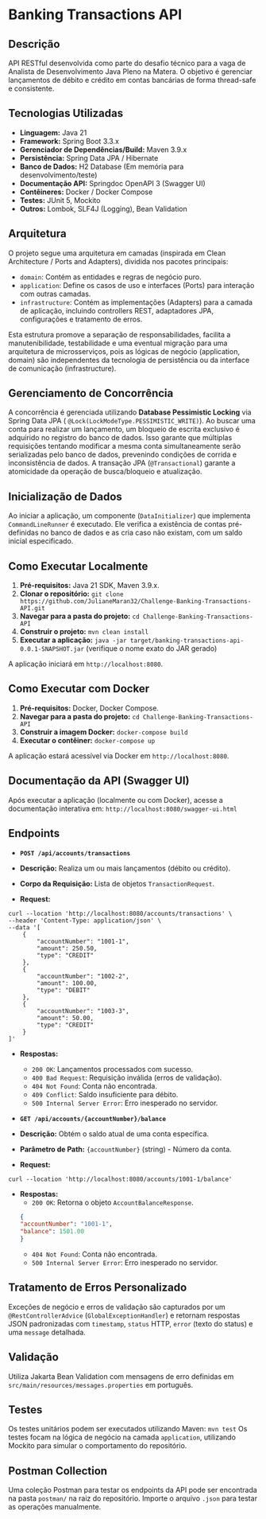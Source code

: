 # Banking Transactions API

## Descrição

API RESTful desenvolvida como parte do desafio técnico para a vaga de Analista de Desenvolvimento Java Pleno na Matera.
O objetivo é gerenciar lançamentos de débito e crédito em contas bancárias de forma thread-safe e consistente.

## Tecnologias Utilizadas

* **Linguagem:** Java 21
* **Framework:** Spring Boot 3.3.x
* **Gerenciador de Dependências/Build:** Maven 3.9.x
* **Persistência:** Spring Data JPA / Hibernate
* **Banco de Dados:** H2 Database (Em memória para desenvolvimento/teste)
* **Documentação API:** Springdoc OpenAPI 3 (Swagger UI)
* **Contêineres:** Docker / Docker Compose
* **Testes:** JUnit 5, Mockito
* **Outros:** Lombok, SLF4J (Logging), Bean Validation

## Arquitetura

O projeto segue uma arquitetura em camadas (inspirada em Clean Architecture / Ports and Adapters), dividida nos pacotes
principais:

* `domain`: Contém as entidades e regras de negócio puro.
* `application`: Define os casos de uso e interfaces (Ports) para interação com outras camadas.
* `infrastructure`: Contém as implementações (Adapters) para a camada de aplicação, incluindo controllers REST,
  adaptadores JPA, configurações e tratamento de erros.

Esta estrutura promove a separação de responsabilidades, facilita a manutenibilidade, testabilidade e uma eventual
migração para uma arquitetura de microsserviços, pois as lógicas de negócio (application, domain) são independentes da
tecnologia de persistência ou da interface de comunicação (infrastructure).

## Gerenciamento de Concorrência

A concorrência é gerenciada utilizando **Database Pessimistic Locking** via Spring Data JPA (
`@Lock(LockModeType.PESSIMISTIC_WRITE)`). Ao buscar uma conta para realizar um lançamento, um bloqueio de escrita
exclusivo é adquirido no registro do banco de dados. Isso garante que múltiplas requisições tentando modificar a mesma
conta simultaneamente serão serializadas pelo banco de dados, prevenindo condições de corrida e inconsistência de dados.
A transação JPA (`@Transactional`) garante a atomicidade da operação de busca/bloqueio e atualização.

## Inicialização de Dados

Ao iniciar a aplicação, um componente (`DataInitializer`) que implementa `CommandLineRunner` é executado. Ele verifica a
existência de contas pré-definidas no banco de dados e as cria caso não existam, com um saldo inicial especificado.

## Como Executar Localmente

1. **Pré-requisitos:** Java 21 SDK, Maven 3.9.x.
2. **Clonar o repositório:** `git clone https://github.com/JulianeMaran32/Challenge-Banking-Transactions-API.git`
3. **Navegar para a pasta do projeto:** `cd Challenge-Banking-Transactions-API`
4. **Construir o projeto:** `mvn clean install`
5. **Executar a aplicação:** `java -jar target/banking-transactions-api-0.0.1-SNAPSHOT.jar` (verifique o nome exato do
   JAR gerado)

A aplicação iniciará em `http://localhost:8080`.

## Como Executar com Docker

1. **Pré-requisitos:** Docker, Docker Compose.
2. **Navegar para a pasta do projeto:** `cd Challenge-Banking-Transactions-API`
3. **Construir a imagem Docker:** `docker-compose build`
4. **Executar o contêiner:** `docker-compose up`

A aplicação estará acessível via Docker em `http://localhost:8080`.

## Documentação da API (Swagger UI)

Após executar a aplicação (localmente ou com Docker), acesse a documentação interativa em:
`http://localhost:8080/swagger-ui.html`

## Endpoints

* **`POST /api/accounts/transactions`**
* **Descrição:** Realiza um ou mais lançamentos (débito ou crédito).
* **Corpo da Requisição:** Lista de objetos `TransactionRequest`.

* **Request:**

```cURL
curl --location 'http://localhost:8080/accounts/transactions' \
--header 'Content-Type: application/json' \
--data '[
    {
        "accountNumber": "1001-1",
        "amount": 250.50,
        "type": "CREDIT"
    },
    {
        "accountNumber": "1002-2",
        "amount": 100.00,
        "type": "DEBIT"
    },
    {
        "accountNumber": "1003-3",
        "amount": 50.00,
        "type": "CREDIT"
    }
]'
```

* **Respostas:**
    * `200 OK`: Lançamentos processados com sucesso.
    * `400 Bad Request`: Requisição inválida (erros de validação).
    * `404 Not Found`: Conta não encontrada.
    * `409 Conflict`: Saldo insuficiente para débito.
    * `500 Internal Server Error`: Erro inesperado no servidor.

* **`GET /api/accounts/{accountNumber}/balance`**
* **Descrição:** Obtém o saldo atual de uma conta específica.
* **Parâmetro de Path:** `{accountNumber}` (string) - Número da conta.

* **Request:**

```cURL
curl --location 'http://localhost:8080/accounts/1001-1/balance'
```

* **Respostas:**
    * `200 OK`: Retorna o objeto `AccountBalanceResponse`.
    ```json
    {
    "accountNumber": "1001-1",
    "balance": 1501.00
    }
    ```
    * `404 Not Found`: Conta não encontrada.
    * `500 Internal Server Error`: Erro inesperado no servidor.

## Tratamento de Erros Personalizado

Exceções de negócio e erros de validação são capturados por um `@RestControllerAdvice` (`GlobalExceptionHandler`) e
retornam respostas JSON padronizadas com `timestamp`, `status` HTTP, `error` (texto do status) e uma `message`
detalhada.

## Validação

Utiliza Jakarta Bean Validation com mensagens de erro definidas em `src/main/resources/messages.properties` em
português.

## Testes

Os testes unitários podem ser executados utilizando Maven:
`mvn test`
Os testes focam na lógica de negócio na camada `application`, utilizando Mockito para simular o comportamento do
repositório.

## Postman Collection

Uma coleção Postman para testar os endpoints da API pode ser encontrada na pasta `postman/` na raiz do repositório.
Importe o arquivo `.json` para testar as operações manualmente.
